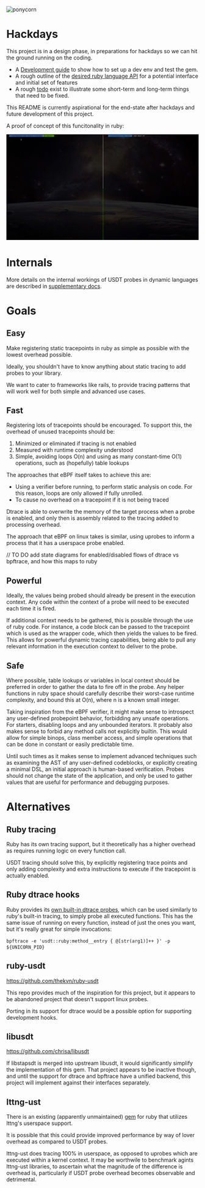 ![ponycorn](http://www.brendangregg.com/blog/images/2015/pony_ebpf01_small.png)

# Hackdays

This project is in a design phase, in preparations for hackdays so we can hit the ground running on the coding.

* A [Development guide](./DEVELOPMENT.md) to show how to set up a dev env and test the gem.
* A rough outline of the [desired ruby language API](./docs/ruby-interface.md) for a potential interface and initial set of features
* A rough [todo](./TODO.md) exist to illustrate some short-term and long-term things that need to be fixed.

This README is currently aspirational for the end-state after hackdays and future development of this project.

A proof of concept of this funcitonality in ruby:

![probefif](./docs/probetest.gif)

# Internals

More details on the internal workings of USDT probes in dynamic languages are described in [supplementary docs](./docs/internals.md).

# Goals

## Easy

Make registering static tracepoints in ruby as simple as possible with the lowest overhead possible.

Ideally, you shouldn't have to know anything about static tracing to add probes to your library.

We want to cater to frameworks like rails, to provide tracing patterns that will work well for both simple and advanced use cases.

## Fast

Registering lots of tracepoints should be encouraged. To support this, the overhead of unused tracepoints should be:

1. Minimized or eliminated if tracing is not enabled
1. Measured with runtime complexity understood
1. Simple, avoiding loops O(n) and using as many constant-time O(1) operations, such as (hopefully) table lookups

The approaches that eBPF itself takes to achieve this are:

- Using a verifier before running, to perform static analysis on code. For this reason, loops are only allowed if fully unrolled.
- To cause no overhead on a tracepoint if it is not being traced

Dtrace is able to overwrite the memory of the target process when a probe is enabled, and only then is assembly related to the tracing added to processing overhead.

The approach that eBPF on linux takes is similar, using uprobes to inform a process that it has a userspace probe enabled.

// TO DO add state diagrams for enabled/disabled flows of dtrace vs bpftrace, and how this maps to ruby

## Powerful

Ideally, the values being probed should already be present in the execution context. Any code within the context of a probe will need to be executed each time it is fired. 

If additional context needs to be gathered, this is possible through the use of ruby code. For instance, a code block can be passed to the tracepoint which is used as the wrapper code, which then yields the values to be fired. This allows for powerful dynamic tracing capabilities, being able to pull any relevant information in the execution context to deliver to the probe.

## Safe

Where possible, table lookups or variables in local context should be preferred in order to gather the data to fire off in the probe. Any helper functions in ruby space should carefully describe their worst-case runtime complexity, and bound this at O(n), where n is a known small integer.

Taking inspiration from the eBPF verifier, it might make sense to introspect any user-defined probepoint behavior, forbidding any unsafe operations. For starters, disabling loops and any unbounded iterators. It probably also makes sense to forbid any method calls not explicitly builtin. This would allow for simple binops, class member access, and simple operations that can be done in constant or easily predictable time.

Until such times as it makes sense to implement advanced techniques such as examining the AST of any user-defined codeblocks, or explicitly creating a minimal DSL, an initial approach is human-based verification. Probes should not change the state of the application, and only be used to gather values that are useful for performance and debugging purposes.

# Alternatives

## Ruby tracing

Ruby has its own tracing support, but it  theoretically has a higher overhead as requires running logic on every function call.

USDT tracing should solve this, by explicitly registering trace points and only adding complexity and extra instructions to
execute if the tracepoint is actually enabled.

## Ruby dtrace hooks

Ruby provides its [own built-in dtrace probes](https://github.com/ruby/ruby/blob/4444025d16ae1a586eee6a0ac9bdd09e33833f3c/probes.d), which can be used similarly to ruby's built-in tracing, to simply probe all executed functions. This has the same issue of running on every function, instead of just the ones you want, but it's really great for simple invocations:

```
bpftrace -e 'usdt::ruby:method__entry { @[str(arg1)]++ }' -p ${UNICORN_PID}
```

## ruby-usdt

https://github.com/thekvn/ruby-usdt

This repo provides much of the inspiration for this project, but it appears to be abandoned project that doesn't support linux probes.

Porting in its support for dtrace would be a possible option for supporting development hooks.

## libusdt

https://github.com/chrisa/libusdt

If libstapsdt is merged into upstream libusdt, it would significantly simplify the implementation of this gem. That project appears to be inactive though, and until the support for dtrace and bpftrace have a unified backend, this project will implement against their interfaces separately.

## lttng-ust

There is an existing (apparently unmaintained) [gem](https://github.com/riddochc/lttng-agent-ruby) for ruby that utilizes lttng's userspace support.

It is possible that this could provide improved performance by way of lover overhead as compared to USDT probes.

lttng-ust does tracing 100% in userspace, as opposed to uprobes which are executed within a kernel context. It may be worthwile to benchmark agints lttng-ust libraries, to ascertain what the magnitude of the difference is overhead is, particularly if USDT probe overhead becomes observable and detrimental.
